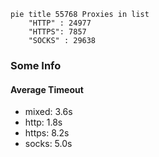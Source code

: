 
```mermaid
pie title 55768 Proxies in list
    "HTTP" : 24977
    "HTTPS": 7857
    "SOCKS" : 29638
```

### Some Info
#### Average Timeout

- mixed: 3.6s
- http: 1.8s
- https: 8.2s
- socks: 5.0s